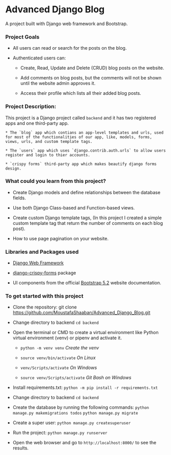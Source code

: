 # Advanced Django Blog

A project built with Django web framework and Bootstrap.

###  Project Goals

* All users can read or search for the posts on the blog.

* Authenticated users can:

    * Create, Read, Update and Delete (CRUD) blog posts on the website.

    * Add comments on blog posts, but the comments will not be shown until the website admin approves it.

    * Access their profile which lists all their added blog posts.


###  Project Description:

This project is a Django project called `backend` and it has two registered apps and one third-party app.

    * The `blog` app which contians an app-level templates and urls, used for most of the functionalities of our app, like, models, forms, views, urls, and custom template tags.

    * The `users` app which uses `django.contrib.auth.urls` to allow users register and login to thier accounts.

    * `crispy forms` third-party app which makes beautify django forms design.


### What could you learn from this project?

* Create Django models and define relationships between the database fields.

* Use both Django Class-based and Function-based views.

* Create custom Django template tags, (In this project I created a simple custom template tag that return the number of comments on each blog post).

* How to use page pagination on your website.


### Libraries and Packages used

* [Django Web Framework](https://www.djangoproject.com/)

* [django-crispy-forms](https://django-crispy-forms.readthedocs.io/en/latest/) package

* UI components from the official [Bootstrap 5.2](https://getbootstrap.com/docs/5.2/getting-started/introduction/) website documentation.


### To get started with this project

* Clone the repository: git clone https://github.com/MoustafaShaaban/Advanced_Django_Blog.git

* Change directory to backend ``` cd backend ```

* Open the terminal or CMD to create a virtual environment like Python virtual environment (venv) or pipenv and activate it.

    * ``` python -m venv venv ```           *Create the venv*

    * ``` source venv/bin/activate ```      *On Linux*

    * ``` venv/Scripts/activate ```         *On Windows*

    * ``` source venv/Scripts/activate ```  *Git Bash on Windows*

* Install requirements.txt: ``` python -m pip install -r requirements.txt ```

* Change directory to backend ``` cd backend ```

* Create the database by running the following commands:
``` python manage.py makemigrations todos ```
``` python manage.py migrate ```

* Create a super user: ``` python manage.py createsuperuser ```

* Run the project: ``` python manage.py runserver ```

* Open the web browser and go to `http://localhost:8000/` to see the results.